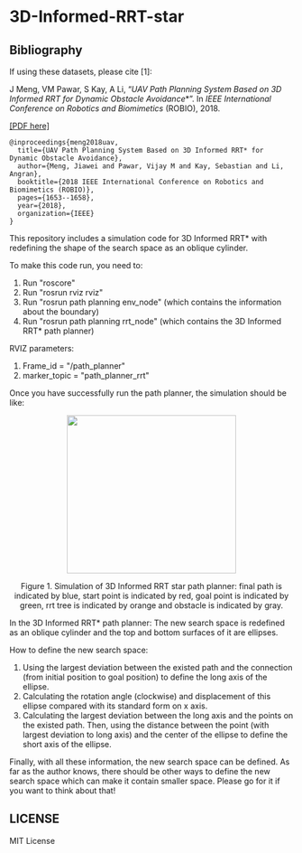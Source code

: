 # 3D-Informed-RRT-star

## Bibliography
If using these datasets, please cite [1]:

J Meng, VM Pawar, S Kay, A Li, “**UAV Path Planning System Based on 3D Informed RRT* for Dynamic Obstacle Avoidance**”. In *IEEE International Conference on Robotics and Biomimetics* (ROBIO), 2018.

[[PDF here]](https://www.researchgate.net/profile/Jiawei-Meng-4/publication/331866286_UAV_Path_Planning_System_Based_on_3D_Informed_RRT_for_Dynamic_Obstacle_Avoidance/links/5e76c379299bf1892cff0747/UAV-Path-Planning-System-Based-on-3D-Informed-RRT-for-Dynamic-Obstacle-Avoidance.pdf)

```
@inproceedings{meng2018uav,
  title={UAV Path Planning System Based on 3D Informed RRT* for Dynamic Obstacle Avoidance},
  author={Meng, Jiawei and Pawar, Vijay M and Kay, Sebastian and Li, Angran},
  booktitle={2018 IEEE International Conference on Robotics and Biomimetics (ROBIO)},
  pages={1653--1658},
  year={2018},
  organization={IEEE}
}
```

This repository includes a simulation code for 3D Informed RRT* with redefining the shape of the search space as an oblique cylinder. 

To make this code run, you need to:
1. Run "roscore"
2. Run "rosrun rviz rviz"
3. Run "rosrun path planning env_node" (which contains the information about the boundary)
4. Run "rosrun path planning rrt_node" (which contains the 3D Informed RRT* path planner)

RVIZ parameters:  <br  />
1. Frame_id = "/path_planner"  <br  />
2. marker_topic = "path_planner_rrt"  <br  />

Once you have successfully run the path planner, the simulation should be like:

<p align="center">
  <img width="300" height="280" src="https://github.com/jiaweimeng/3D-Informed-RRT-star/blob/master/simulation.png">
</p>

<p align="center"> 
  Figure 1. Simulation of 3D Informed RRT star path planner: final path is indicated by blue, start point is indicated by red, goal point is indicated by green, rrt tree is indicated by orange and obstacle is indicated by gray.
</p>

In the 3D Informed RRT* path planner:
The new search space is redefined as an oblique cylinder and the top and bottom surfaces of it are ellipses.

How to define the new search space: 
1. Using the largest deviation between the existed path and the connection (from initial position to goal position) to define the long axis of the ellipse. 
2. Calculating the rotation angle (clockwise) and displacement of this ellipse compared with its standard form on x axis. 
3. Calculating the largest deviation between the long axis and the points on the existed path. Then, using the distance between the point (with largest deviation to long axis) and the center of the ellipse to define the short axis of the ellipse. 

Finally, with all these information, the new search space can be defined. As far as the author knows, there should be other ways to define the new search space which can make it contain smaller space. Please go for it if you want to think about that!

## LICENSE
MIT License
